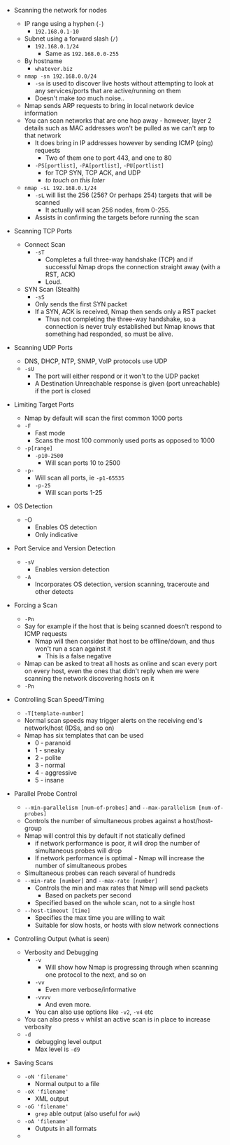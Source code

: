 - Scanning the network for nodes
	- IP range using a hyphen (`-`)
		- `192.168.0.1-10`
	- Subnet using a forward slash (`/`)
		- `192.168.0.1/24`
			- Same as `192.168.0.0-255`
	- By hostname
		- `whatever.biz`
	- `nmap -sn 192.168.0.0/24`
		- `-sn` is used to discover live hosts without attempting to look at any services/ports that are active/running on them
		- Doesn't make *too* much noise..
	- Nmap sends ARP requests to bring in local network device information
	- You can scan networks that are one hop away - however, layer 2 details such as MAC addresses won't be pulled as we can't arp to that network
		- It does bring in IP addresses however by sending ICMP (ping) requests
			- Two of them one to port 443, and one to 80
		- `-PS[portlist]`, `-PA[portlist]`, `-PU[portlist]` 
			- for TCP SYN, TCP ACK, and UDP 
			- *to touch on this later*
	- `nmap -sL 192.168.0.1/24`
		- `-sL` will list the 256 (256? Or perhaps 254) targets that will be scanned
			- It actually will scan 256 nodes, from 0-255.
		- Assists in confirming the targets before running the scan

- Scanning TCP Ports
	- Connect Scan
		- `-sT`
			- Completes a full three-way handshake (TCP) and if successful Nmap drops the connection straight away (with a RST, ACK)
			- Loud.
	- SYN Scan (Stealth)
		- `-sS`
		- Only sends the first SYN packet
		- If a SYN, ACK is received, Nmap then sends only a RST packet
			- Thus not completing the three-way handshake, so a connection is never truly established but Nmap knows that something had responded, so must be alive. 

- Scanning UDP Ports
	- DNS, DHCP, NTP, SNMP, VoIP protocols use UDP
	- `-sU`
		- The port will either respond or it won't to the UDP packet
		- A Destination Unreachable response is given (port unreachable) if the port is closed

- Limiting Target Ports
	- Nmap by default will scan the first common 1000 ports
	- `-F`
		- Fast mode
		- Scans the most 100 commonly used ports as opposed to 1000
	- `-p[range]`
		- `-p10-2500` 
			- Will scan ports 10 to 2500
	- `-p-`
		- Will scan all ports, ie `-p1-65535` 
		- `-p-25`
			- Will scan ports 1-25

- OS Detection
	- -O
		- Enables OS detection
		- Only indicative
- Port Service and Version Detection 
	- `-sV`
		- Enables version detection
	- `-A`
		- Incorporates OS detection, version scanning, traceroute and other detects

- Forcing a Scan
	- `-Pn`
	- Say for example if the host that is being scanned doesn't respond to ICMP requests
		- Nmap will then consider that host to be offline/down, and thus won't run a scan against it
			- This is a false negative
	- Nmap can be asked to treat all hosts as online and scan every port on every host, even the ones that didn't reply when we were scanning the network discovering hosts on it
	- `-Pn`

- Controlling Scan Speed/Timing
	- `-T[template-number]`
	- Normal scan speeds may trigger alerts on the receiving end's network/host (IDSs, and so on)
	- Nmap has six templates that can be used
		- 0 - paranoid
		- 1 - sneaky
		- 2 - polite
		- 3 - normal
		- 4 - aggressive
		- 5 - insane
- Parallel Probe Control
	- `--min-parallelism [num-of-probes]` and `--max-parallelism [num-of-probes]`
	- Controls the number of simultaneous probes against a host/host-group
	- Nmap will control this by default if not statically defined
		- if network performance is poor, it will drop the number of simultaneous probes will drop
		- If network performance is optimal - Nmap will increase the number of simultaneous probes
	- Simultaneous probes can reach several of hundreds
	- `--min-rate [number]` and `--max-rate [number]` 
		- Controls the min and max rates that Nmap will send packets
			- Based on packets per second
		- Specified based on the whole scan, not to a single host
	- `--host-timeout [time]`
		- Specifies the max time you are willing to wait
		- Suitable for slow hosts, or hosts with slow network connections

- Controlling Output (what is seen)
	- Verbosity and Debugging
		- `-v`
			- Will show how Nmap is progressing through when scanning one protocol to the next, and so on
		- `-vv`
			- Even more verbose/informative
		- `-vvvv`
			- And even more.
		- You can also use options like `-v2`, `-v4` etc
	- You can also press `v` whilst an active scan is in place to increase verbosity
	- `-d`
		- debugging level output
		- Max level is `-d9`

- Saving Scans
	- `-oN 'filename'`
		- Normal output to a file
	- `-oX 'filename'`
		- XML output
	- `-oG 'filename'`
		- `grep` able output (also useful for `awk`)
	- `-oA 'filename'`
		- Outputs in all formats
	- 